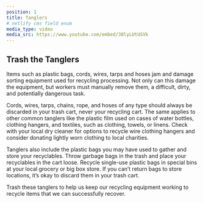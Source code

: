 ```yaml
---
position: 1
title: Tanglers
# netlify cms field enum
media_type: video
media_src: https://www.youtube.com/embed/38lyLUtUSVk
---
```


## Trash the Tanglers

Items such as plastic bags, cords, wires, tarps and hoses jam and damage sorting equipment used for recycling processing. Not only can this damage the equipment, but workers must manually remove them, a difficult, dirty, and potentially dangerous task.

Cords, wires, tarps, chains, rope, and hoses of any type should always be discarded in your trash cart, never your recycling cart. The same applies to other common tanglers like the plastic film used on cases of water bottles, clothing hangers, and textiles, such as clothing, towels, or linens. Check with your local dry cleaner for options to recycle wire clothing hangers and consider donating lightly worn clothing to local charities.

Tanglers also include the plastic bags you may have used to gather and store your recyclables. Throw garbage bags in the trash and place your recyclables in the cart loose. Recycle single-use plastic bags in special bins at your local grocery or big box store. If you can’t return bags to store locations, it’s okay to discard them in your trash cart.

Trash these tanglers to help us keep our recycling equipment working to recycle items that we can successfully recover.
